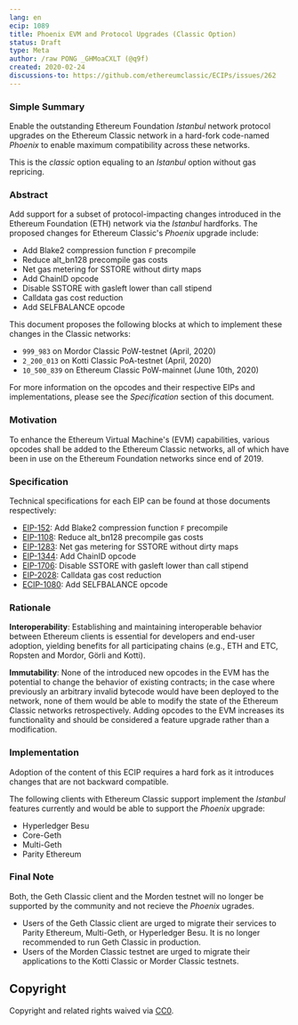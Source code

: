 ```yaml
---
lang: en
ecip: 1089
title: Phoenix EVM and Protocol Upgrades (Classic Option)
status: Draft
type: Meta
author: /raw PONG _GHMoaCXLT (@q9f)
created: 2020-02-24
discussions-to: https://github.com/ethereumclassic/ECIPs/issues/262
---
```


### Simple Summary

Enable the outstanding Ethereum Foundation _Istanbul_ network protocol upgrades on the Ethereum Classic network in a hard-fork code-named _Phoenix_ to enable maximum compatibility across these networks.

This is the _classic_ option equaling to an _Istanbul_ option without gas repricing.

### Abstract

Add support for a subset of protocol-impacting changes introduced in the Ethereum Foundation (ETH) network via the _Istanbul_ hardforks. The proposed changes for Ethereum Classic's _Phoenix_ upgrade include:

- Add Blake2 compression function `F` precompile
- Reduce alt_bn128 precompile gas costs
- Net gas metering for SSTORE without dirty maps
- Add ChainID opcode
- Disable SSTORE with gasleft lower than call stipend
- Calldata gas cost reduction
- Add SELFBALANCE opcode

This document proposes the following blocks at which to implement these changes in the Classic networks:

- `999_983` on Mordor Classic PoW-testnet (April, 2020)
- `2_200_013` on Kotti Classic PoA-testnet (April, 2020)
- `10_500_839` on Ethereum Classic PoW-mainnet (June 10th, 2020)

For more information on the opcodes and their respective EIPs and implementations, please see the _Specification_ section of this document.

### Motivation

To enhance the Ethereum Virtual Machine's (EVM) capabilities, various opcodes shall be added to the Ethereum Classic networks, all of which have been in use on the Ethereum Foundation networks since end of 2019.

### Specification

Technical specifications for each EIP can be found at those documents respectively:

- [EIP-152](https://eips.ethereum.org/EIPS/eip-152): Add Blake2 compression function `F` precompile
- [EIP-1108](https://eips.ethereum.org/EIPS/eip-1108): Reduce alt_bn128 precompile gas costs
- [EIP-1283](https://eips.ethereum.org/EIPS/eip-1283): Net gas metering for SSTORE without dirty maps
- [EIP-1344](https://eips.ethereum.org/EIPS/eip-1344): Add ChainID opcode
- [EIP-1706](https://eips.ethereum.org/EIPS/eip-1706): Disable SSTORE with gasleft lower than call stipend
- [EIP-2028](https://eips.ethereum.org/EIPS/eip-2028): Calldata gas cost reduction
- [ECIP-1080](https://ecips.ethereumclassic.org/ECIPs/ecip-1080): Add SELFBALANCE opcode

### Rationale

__Interoperability__: Establishing and maintaining interoperable behavior between Ethereum clients is essential for developers and end-user adoption, yielding benefits for all participating chains (e.g., ETH and ETC, Ropsten and Mordor,
Görli and Kotti).

__Immutability__: None of the introduced new opcodes in the EVM has the potential to change the behavior of existing contracts; in the case where previously an arbitrary invalid bytecode would have been deployed to the network, none of them would be able to modify the state of the Ethereum Classic networks retrospectively. Adding opcodes to the EVM increases its functionality and should be considered a feature upgrade rather than a modification.

### Implementation

Adoption of the content of this ECIP requires a hard fork as it introduces changes that are not backward compatible.

The following clients with Ethereum Classic support implement the _Istanbul_ features currently and would be able to support the _Phoenix_ upgrade:

- Hyperledger Besu
- Core-Geth
- Multi-Geth
- Parity Ethereum

### Final Note

Both, the Geth Classic client and the Morden testnet will no longer be supported by the community and not recieve the _Phoenix_ ugrades.

- Users of the Geth Classic client are urged to migrate their services to Parity Ethereum, Multi-Geth, or Hyperledger Besu. It is no longer recommended to run Geth Classic in production.
- Users of the Morden Classic testnet are urged to migrate their applications to the Kotti Classic or Morder Classic testnets.

## Copyright

Copyright and related rights waived via [CC0](https://creativecommons.org/publicdomain/zero/1.0/).
